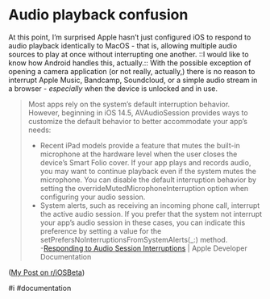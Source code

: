 # Audio playback confusion
At this point, I’m surprised Apple hasn’t just configured iOS to respond to audio playback identically to MacOS - that is, allowing multiple audio sources to play at once without interrupting one another. ::I would like to know how Android handles this, actually.:: With the possible exception of opening a camera application (or not really, actually,) there is no reason to interrupt Apple Music, Bandcamp, Soundcloud, or a simple audio stream in a browser - *especially* when the device is unlocked and in use.

> Most apps rely on the system’s default interruption behavior. However, beginning in iOS 14.5, AVAudioSession provides ways to customize the default behavior to better accommodate your app’s needs:  
> * Recent iPad models provide a feature that mutes the built-in microphone at the hardware level when the user closes the device’s Smart Folio cover. If your app plays and records audio, you may want to continue playback even if the system mutes the microphone. You can disable the default interruption behavior by setting the overrideMutedMicrophoneInterruption option when configuring your audio session.  
> * System alerts, such as receiving an incoming phone call, interrupt the active audio session. If you prefer that the system not interrupt your app’s audio session in these cases, you can indicate this preference by setting a value for the setPrefersNoInterruptionsFromSystemAlerts(_:) method.  
-[Responding to Audio Session Interruptions](https://developer.apple.com/documentation/avfaudio/avaudiosession/responding_to_audio_session_interruptions) | Apple Developer Documentation

([My Post on r/iOSBeta](https://reddit.com/r/iOSBeta/comments/lx890l/audio_playback_interruption_going_forward/))

#i #documentation